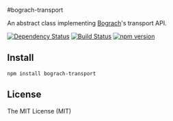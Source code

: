 #bograch-transport

An abstract class implementing [Bograch](https://github.com/bograch/bograch)'s transport API.

[![Dependency Status](https://david-dm.org/bograch/bograch-transport/status.svg?style=flat)](https://david-dm.org/bograch/bograch-transport)
[![Build Status](https://travis-ci.org/bograch/bograch-transport.svg?branch=master)](https://travis-ci.org/bograch/bograch-transport)
[![npm version](https://badge.fury.io/js/bograch-transport.svg)](http://badge.fury.io/js/bograch-transport)


## Install

```
npm install bograch-transport
```


## License

The MIT License (MIT)
